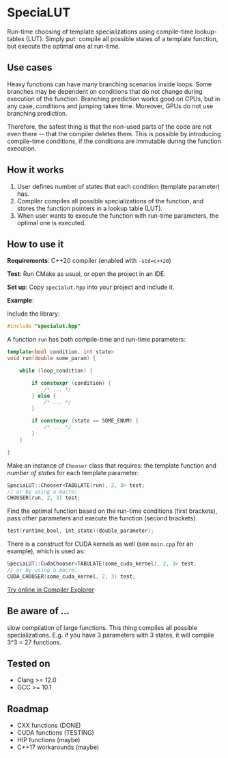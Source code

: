 # SpeciaLUT
Run-time choosing of template specializations using compile-time lookup-tables (LUT). Simply put: compile all possible states of a template function, but execute the optimal one at run-time.

## Use cases

Heavy functions can have many branching scenarios inside loops. Some branches may be dependent on conditions that do not change during execution of the function. Branching prediction works good on CPUs, but in any case, conditions and jumping takes time. Moreover, GPUs do not use branching prediction. 

Therefore, the safest thing is that the non-used parts of the code are not even there -- that the compiler deletes them. This is possible by introducing compile-time conditions, if the conditions are immutable during the function execution.

## How it works

1. User defines number of states that each condition (template parameter) has.
2. Compiler compiles all possible specializations of the function, and stores the function pointers in a lookup table (LUT).
3. When user wants to execute the function with run-time parameters, the optimal one is executed.

## How to use it

**Requirements**: C++20 compiler (enabled with `-std=c++20`)

**Test**: Run CMake as usual, or open the project in an IDE.

**Set up**: Copy `specialut.hpp` into your project and include it.

**Example**:

Include the library:

```cpp
#include "specialut.hpp"
```

A function `run` has both compile-time and run-time parameters:

```cpp
template<bool condition, int state>
void run(double some_param) {

    while (loop_condition) {

        if constexpr (condition) {
            /* ... */
        } else {
            /* ... */
        }

        if constexpr (state == SOME_ENUM) {
            /* ... */
        }
    }

}
```

Make an instance of `Chooser` class that requires: the template function and *number of states* for each template parameter:

```cpp
SpeciaLUT::Chooser<TABULATE(run), 2, 3> test;
// or by using a macro:
CHOOSER(run, 2, 3) test;
```

Find the optimal function based on the run-time conditions (first brackets), pass other parameters and execute the function (second brackets).

```cpp
test(runtime_bool, int_state)(double_parameter);
```

There is a construct for CUDA kernels as well (see `main.cpp` for an example), which is used as:

```cpp
SpeciaLUT::CudaChooser<TABULATE(some_cuda_kernel), 2, 3> test;
// or by using a macro:
CUDA_CHOOSER(some_cuda_kernel, 2, 3) test;
```

[Try online in Compiler Explorer](https://godbolt.org/z/e1776n4xo)


## Be aware of ...

slow compilation of large functions. This thing compiles all possible specializations. E.g. if you have 3 parameters with 3 states, it will compile 3^3 = 27 functions.

## Tested on

- Clang >= 12.0
- GCC >= 10.1

## Roadmap

- CXX functions (DONE)
- CUDA functions (TESTING)
- HIP functions (maybe)
- C++17 workarounds (maybe)
